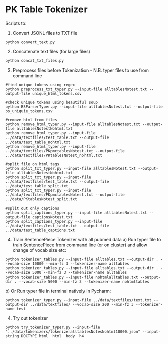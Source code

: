 # PK Table Tokenizer

Scripts to: 
1. Convert JSONL files to TXT file 
```          
python convert_text.py
```

2. Concatenate text files (for large files) 
```
python concat_txt_files.py
```
3. Preprocess files before Tokenization - N.B. typer files to use from command line
```
#find unique tokens using regex
python preprocess_txt_typer.py --input-file alltablesNotest.txt --output-file unique_html_tokens.csv

#check unique tokens using beautiful soup
python BSParserTyper.py --input-file alltablesNotest.txt --output-file bs_uniquie_tokens.csv

#remove html from files
python remove_html_typer.py --input-file alltablesNotest.txt --output-file alltablesNotestNohtml.txt
python remove_html_typer.py --input-file ../data/textfiles/test_table.txt --output-file ../data/test_table_nohtml.txt
python remove_html_typer.py --input-file ../data/textfiles/PKpmctablesNotest.txt --output-file ../data/textfiles/PKtablesNotest_nohtml.txt

#split file on html tags 
python split_txt_typer.py --input-file alltablesNotest.txt --output-file alltablesNotestNohtml.txt
python split_txt_typer.py --input-file ../data/textfiles/test_table.txt --output-file ../data/test_table_split.txt
python split_txt_typer.py --input-file ../data/textfiles/PKpmctablesNotest.txt --output-file ../data/PKtablesNotest_split.txt

#split out only captions 
python split_captions_typer.py --input-file alltablesNotest.txt --output-file captionsNotest.txt
python split_captions_typer.py --input-file ../data/textfiles/test_table.txt --output-file ../data/test_table_captions.txt

```
4. Train SentencePiece Tokenizer with all pubmed data 
a) Run typer file to train SentencePiece from command line (or on cluster) and allow change of vocab size etc: 
```
python tokenizer_tables.py --input-file alltables.txt --output-dir . --vocab-size 10000 --min-fz 3 --tokenizer-name alltables
python tokenizer_tables.py --input-file alltables.txt --output-dir . --vocab-size 5000 --min-fz 3 --tokenizer-name alltables
python tokenizer_tables.py --input-file nohtmlalltables.txt --output-dir . --vocab-size 5000 --min-fz 3 --tokenizer-name nohtmltables

```
b) Or Run typer file in terminal natively in Pycharm: 
```
python tokenizer_typer.py --input-file ../data/textfiles/text.txt --output-dir ../data/textfiles/ --vocab-size 200 --min-fz 3 --tokenizer-name test
```
4. Try out tokenizer
```
python try_tokenizer_typer.py --input-file "../data/tokenizers/tokenizeralltablesNotesNohtml10000.json" --input-string DOCTYPE html  html  body  h4  
```

